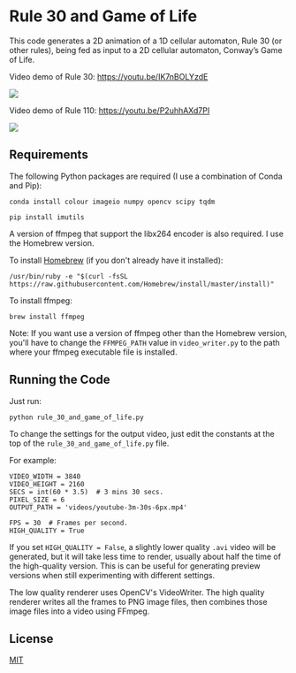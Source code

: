 # Rule 30 and Game of Life

This code generates a 2D animation of a 1D cellular automaton, Rule 30 (or other rules), being fed as input to a 2D cellular automaton, Conway’s Game of Life.

Video demo of Rule 30: https://youtu.be/IK7nBOLYzdE

[<img src="https://img.youtube.com/vi/IK7nBOLYzdE/hqdefault.jpg">](https://www.youtube.com/watch?v=IK7nBOLYzdE)

Video demo of Rule 110: https://youtu.be/P2uhhAXd7PI

[<img src="https://img.youtube.com/vi/P2uhhAXd7PI/hqdefault.jpg">](https://www.youtube.com/watch?v=P2uhhAXd7PI)

## Requirements

The following Python packages are required (I use a combination of Conda and Pip):
```
conda install colour imageio numpy opencv scipy tqdm

pip install imutils
```
A version of ffmpeg that support the libx264 encoder is also required. I use the Homebrew version.

To install [Homebrew](https://brew.sh/) (if you don't already have it installed):
```
/usr/bin/ruby -e "$(curl -fsSL https://raw.githubusercontent.com/Homebrew/install/master/install)"
```
To install ffmpeg:
```
brew install ffmpeg
```
Note: If you want use a version of ffmpeg other than the Homebrew version, you'll have to change the `FFMPEG_PATH` value in `video_writer.py` to the path where your ffmpeg executable file is installed.

## Running the Code

Just run:
```
python rule_30_and_game_of_life.py
```

To change the settings for the output video, just edit the constants at the top of the `rule_30_and_game_of_life.py` file.

For example:
```
VIDEO_WIDTH = 3840
VIDEO_HEIGHT = 2160
SECS = int(60 * 3.5)  # 3 mins 30 secs.
PIXEL_SIZE = 6
OUTPUT_PATH = 'videos/youtube-3m-30s-6px.mp4'

FPS = 30  # Frames per second.
HIGH_QUALITY = True
```

If you set `HIGH_QUALITY = False`, a slightly lower quality `.avi` video will be generated, but it will take less time to render, usually about half the time of the high-quality version. This is can be useful for generating preview versions when still experimenting with different settings.

The low quality renderer uses OpenCV's VideoWriter. The high quality renderer writes all the frames to PNG image files, then combines those image files into a video using FFmpeg.

## License

[MIT](LICENSE)
